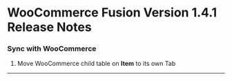 # WooCommerce Fusion Version 1.4.1 Release Notes

### Sync with WooCommerce
1. Move WooCommerce child table on **Item** to its own Tab

---
